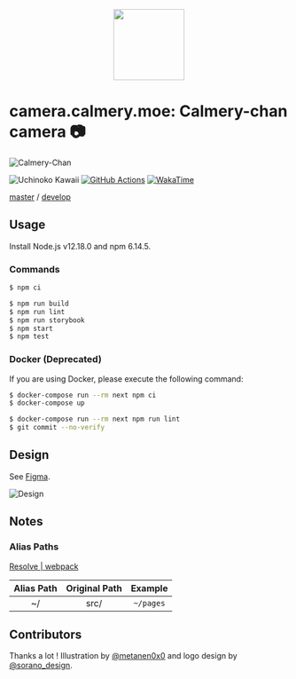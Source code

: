 <div align="center">
  <img src="https://user-images.githubusercontent.com/12670155/75626669-b5579400-5c0c-11ea-87c9-d03f2083a06e.jpg" height="128"/>
</div>

# camera.calmery.moe: Calmery-chan camera :camera:

![Calmery-Chan](https://user-images.githubusercontent.com/12670155/83776573-4da95d00-a6c3-11ea-98c0-7c2633e72c24.jpg)

![Uchinoko Kawaii](https://img.shields.io/badge/%E3%81%86%E3%81%A1%E3%81%AE%E5%AD%90-%E3%81%8B%E3%82%8F%E3%81%84%E3%81%84-FF91BE)
[![GitHub Actions](https://github.com/calmery-chan/camera.calmery.moe/workflows/GitHub%20Actions/badge.svg)](https://github.com/calmery-chan/calmery.moe/actions)
[![WakaTime](https://wakatime.com/badge/github/calmery-chan/camera.calmery.moe.svg)](https://wakatime.com/badge/github/calmery-chan/camera.calmery.moe)

[master](https://camera.calmery.moe) / [develop](https://develop.camera.calmery.moe)

## Usage

Install Node.js v12.18.0 and npm 6.14.5.

### Commands

```bash
$ npm ci
```

```bash
$ npm run build
$ npm run lint
$ npm run storybook
$ npm start
$ npm test
```

### Docker (Deprecated)

If you are using Docker, please execute the following command:

```bash
$ docker-compose run --rm next npm ci
$ docker-compose up
```

```bash
$ docker-compose run --rm next npm run lint
$ git commit --no-verify
```

## Design

See [Figma](<https://www.figma.com/file/Hb64KyJ84kwCrxPo9e42AX/Calmery-chan-Camera-(Public)>).

![Design](https://user-images.githubusercontent.com/12670155/75629651-070d1800-5c27-11ea-931c-ecfdb8cc919f.jpg)

## Notes

### Alias Paths

[Resolve | webpack](https://webpack.js.org/configuration/resolve/#resolvealias)

| Alias Path | Original Path |  Example  |
| :--------: | :-----------: | :-------: |
|     ~/     |     src/      | `~/pages` |

## Contributors

Thanks a lot ! Illustration by [@metanen0x0](https://twitter.com/metanen0x0) and logo design by [@sorano_design](https://twitter.com/sorano_design).

